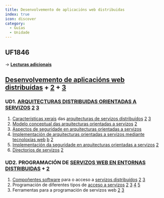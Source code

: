 ```yaml
---
title: Desenvolvemento de aplicacións web distribuidas 
index: true
icon: discover
category:
  - Guías
  - Unidade
---
```


## UF1846

&rarr; [**Lecturas adicionais**](uf1846.md)

## [Desenvolvemento de aplicacións web distribuídas](https://www.lifeder.com/sistemas-distribuidos/) + [2](http://virtual.umng.edu.co/distancia/ecosistema/odin/odin_desktop.php?path=Li4vb3Zhcy9pbmdlbmllcmlhX2luZm9ybWF0aWNhL2luZ2VuaWVyaWFfZGVfc29mdHdhcmVfaWkvdW5pZGFkXzIv#slide_5.2) + [3](https://laurel.datsi.fi.upm.es/_media/docencia/asignaturas/sod/arquitecturas_1pp.pdf)

### UD1. [ARQUITECTURAS DISTRIBUIDAS ORIENTADAS A SERVIZOS](https://aws.amazon.com/es/what-is/service-oriented-architecture/) [2](https://blog.powerdata.es/el-valor-de-la-gestion-de-datos/bid/394446/Los-principios-de-la-arquitectura-orientada-a-servicios) [3](https://datapeaker.com/data-warehouse/los-principios-de-la-arquitectura-orientada-a-servicios/)

1. [Características xerais](https://www.ilimit.com/blog/importancia-arquitectura-distribuida/) das [arquitecturas de servizos distribuídos](https://www.atlassian.com/es/microservices/microservices-architecture/distributed-architecture) [2](https://kinsta.com/es/blog/arquitectura-aplicaciones-web/) [3](https://www.ticportal.es/glosario-tic/middleware)
2. [Modelo conceptual das arquitecturas orientadas a servizos](https://www.ibm.com/mx-es/topics/soa) [2](https://blog.powerdata.es/el-valor-de-la-gestion-de-datos/bid/394446/Los-principios-de-la-arquitectura-orientada-a-servicios)
3. [Aspectos de seguridade en arquitecturas orientadas a servizos](https://www.atlassian.com/es/devops/security-tutorials)
4. [Implementación de arquitecturas orientadas a servizos mediante tecnoloxías web](https://www.bilib.es/actualidad/blog/noticia/articulo/arquitectura-web-soa-vs-microservices-aplicaciones-y-diferencias/) [b](https://www.redhat.com/es/topics/cloud-native-apps/what-is-service-oriented-architecture) [2](https://www.disrupciontecnologica.com/arquitectura-de-servicios-web/)
5. [Implementación da seguridade en arquitecturas orientadas a servizos](https://www.unir.net/ingenieria/revista/identity-and-access-management/) [2](https://www.onelogin.com/learn/iam) 
6. [Directorios de servizos](https://cloud.google.com/service-directory/docs/overview) [2](https://www.crehana.com/blog/transformacion-digital/que-es-web-service/)

### UD2. PROGRAMACIÓN DE [SERVIZOS WEB EN ENTORNAS DISTRIBUIDAS](https://www.ionos.es/digitalguide/servidores/know-how/que-es-la-computacion-distribuida/) + [2](https://cs.uns.edu.ar/~sd/data/apuntes/SD-2020-mod%2011.pdf)

1. [Compoñentes software](https://es.wikipedia.org/wiki/Componente_de_software) para o acceso a [servizos distribuídos](https://www.ilimit.com/blog/importancia-arquitectura-distribuida/) [2](https://www.lifeder.com/sistemas-distribuidos/) [3](https://www.atlassian.com/es/software-development)
2. Programación de diferentes tipos de [acceso a servizos](https://www.bbvanexttechnologies.com/blogs/paradigma-soa-disrupcion-de-arquitecturas-orientadas-a-servicios/) [2](https://www.salesforce.com/es/learning-centre/tech/saas/) [3](https://azure.microsoft.com/es-es/resources/cloud-computing-dictionary/what-is-saas/) [4](https://aws.amazon.com/es/what-is/api/) [5](https://learn.microsoft.com/es-es/dotnet/architecture/microservices/architect-microservice-container-applications/distributed-data-management)
3. Ferramentas para a programación de servizos web [2](https://developer.mozilla.org/es/docs/Learn/Server-side/First_steps/Web_frameworks) [3](https://developer.mozilla.org/es/docs/Learn/JavaScript/Client-side_web_APIs/Introduction)
